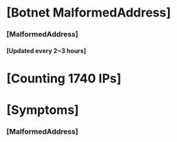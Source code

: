 # [Botnet MalformedAddress]
### [MalformedAddress]
#### [Updated every 2~3 hours]

# [Counting 1740 IPs]

# [Symptoms] 
###   [MalformedAddress]
